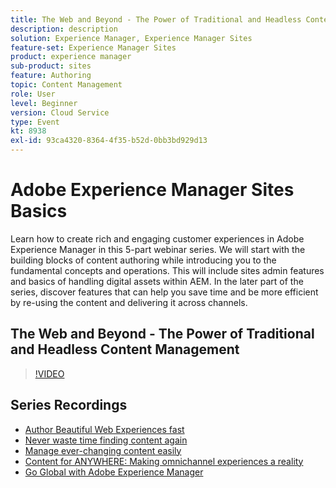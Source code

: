 ```yaml
---
title: The Web and Beyond - The Power of Traditional and Headless Content Management
description: description
solution: Experience Manager, Experience Manager Sites
feature-set: Experience Manager Sites
product: experience manager
sub-product: sites
feature: Authoring
topic: Content Management
role: User
level: Beginner
version: Cloud Service
type: Event
kt: 8938
exl-id: 93ca4320-8364-4f35-b52d-0bb3bd929d13
---
```

# Adobe Experience Manager Sites Basics

Learn how to create rich and engaging customer experiences in Adobe Experience Manager in this 5-part webinar series. We will start with the building blocks of content authoring while introducing you to the fundamental concepts and operations. This will include sites admin features and basics of handling digital assets within AEM. In the later part of the series, discover features that can help you save time and be more efficient by re-using the content and delivering it across channels.

## The Web and Beyond - The Power of Traditional and Headless Content Management

>[!VIDEO](https://video.tv.adobe.com/v/336949/?quality=12&learn=on&hidetitle=true)

<!-- description -->

## Series Recordings

* [Author Beautiful Web Experiences fast](authoring-fundamentals.md)
* [Never waste time finding content again](media-library-administration.md)
* [Manage ever-changing content easily](collaboration-tools.md)
* [Content for ANYWHERE: Making omnichannel experiences a reality](omnichannel-experiences.md)
* [Go Global with Adobe Experience Manager](multi-site-management-web-translation.md)
